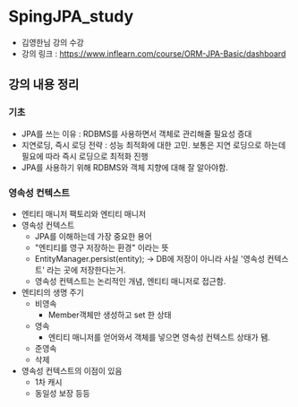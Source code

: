 # SpingJPA_study

- 김영한님 강의 수강
- 강의 링크 : https://www.inflearn.com/course/ORM-JPA-Basic/dashboard

## 강의 내용 정리

### 기초
- JPA를 쓰는 이유 : RDBMS를 사용하면서 객체로 관리해줄 필요성 증대
- 지연로딩, 즉시 로딩 전략 : 성능 최적화에 대한 고민. 보통은 지연 로딩으로 하는데 필요에 따라 즉시 로딩으로 최적화 진행
- JPA를 사용하기 위해 RDBMS와 객체 지향에 대해 잘 알아야함.


### 영속성 컨텍스트
- 엔티티 매니저 팩토리와 엔티티 매니저
- 영속성 컨텍스트
  - JPA를 이해하는데 가장 중요한 용어
  - "엔티티를 영구 저장하는 환경" 이라는 뜻
  - EntityManager.persist(entity); -> DB에 저장이 아니라 사실 '영속성 컨텍스트' 라는 곳에 저장한다는거.
  - 영속성 컨텍스트는 논리적인 개념, 엔티티 매니저로 접근함.
- 엔티티의 생명 주기
  - 비영속
    - Member객체만 생성하고 set 한 상태
  - 영속
    - 엔티티 매니저를 얻어와서 객체를 넣으면 영속성 컨텍스트 상태가 됌.
  - 준영속
  - 삭제
- 영속성 컨텍스트의 이점이 있음
  - 1차 캐시
  - 동일성 보장 등등